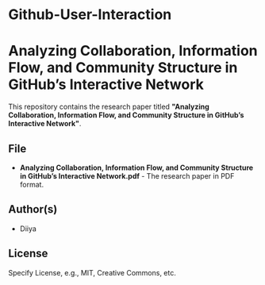 # Github-User-Interaction

# Analyzing Collaboration, Information Flow, and Community Structure in GitHub’s Interactive Network

This repository contains the research paper titled **"Analyzing Collaboration, Information Flow, and Community Structure in GitHub’s Interactive Network"**.

## File
- **Analyzing Collaboration, Information Flow, and Community Structure in GitHub’s Interactive Network.pdf** - The research paper in PDF format.

## Author(s)
- Diiya

## License
Specify License, e.g., MIT, Creative Commons, etc.
